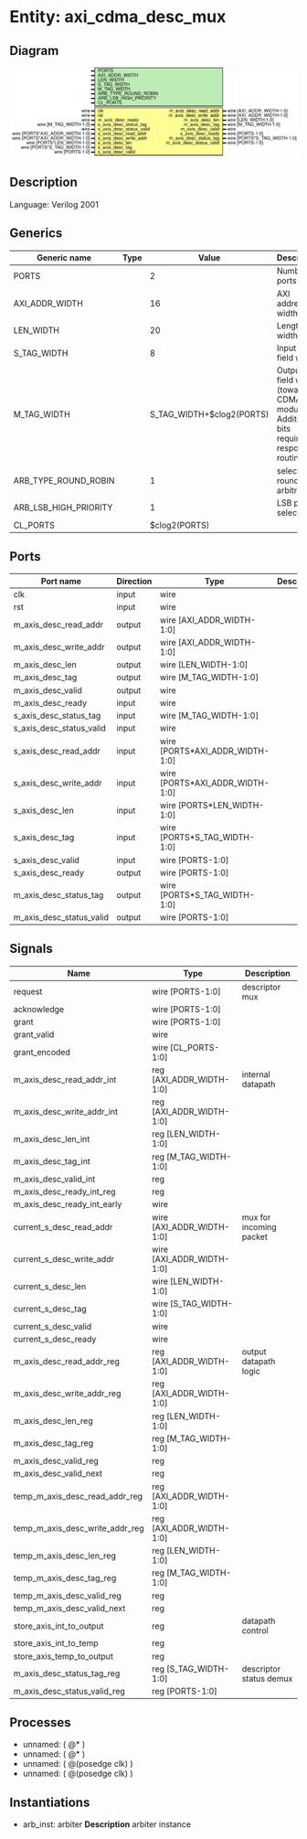 # Entity: axi_cdma_desc_mux

## Diagram

![Diagram](axi_cdma_desc_mux.svg "Diagram")
## Description

Language: Verilog 2001
 
## Generics

| Generic name          | Type | Value                     | Description                                                                                 |
| --------------------- | ---- | ------------------------- | ------------------------------------------------------------------------------------------- |
| PORTS                 |      | 2                         | Number of ports                                                                             |
| AXI_ADDR_WIDTH        |      | 16                        | AXI address width                                                                           |
| LEN_WIDTH             |      | 20                        | Length field width                                                                          |
| S_TAG_WIDTH           |      | 8                         | Input tag field width                                                                       |
| M_TAG_WIDTH           |      | S_TAG_WIDTH+$clog2(PORTS) | Output tag field width (towards CDMA module) Additional bits required for response routing  |
| ARB_TYPE_ROUND_ROBIN  |      | 1                         | select round robin arbitration                                                              |
| ARB_LSB_HIGH_PRIORITY |      | 1                         | LSB priority selection                                                                      |
| CL_PORTS              |      | $clog2(PORTS)             |                                                                                             |
## Ports

| Port name                | Direction | Type                            | Description |
| ------------------------ | --------- | ------------------------------- | ----------- |
| clk                      | input     | wire                            |             |
| rst                      | input     | wire                            |             |
| m_axis_desc_read_addr    | output    | wire [AXI_ADDR_WIDTH-1:0]       |             |
| m_axis_desc_write_addr   | output    | wire [AXI_ADDR_WIDTH-1:0]       |             |
| m_axis_desc_len          | output    | wire [LEN_WIDTH-1:0]            |             |
| m_axis_desc_tag          | output    | wire [M_TAG_WIDTH-1:0]          |             |
| m_axis_desc_valid        | output    | wire                            |             |
| m_axis_desc_ready        | input     | wire                            |             |
| s_axis_desc_status_tag   | input     | wire [M_TAG_WIDTH-1:0]          |             |
| s_axis_desc_status_valid | input     | wire                            |             |
| s_axis_desc_read_addr    | input     | wire [PORTS*AXI_ADDR_WIDTH-1:0] |             |
| s_axis_desc_write_addr   | input     | wire [PORTS*AXI_ADDR_WIDTH-1:0] |             |
| s_axis_desc_len          | input     | wire [PORTS*LEN_WIDTH-1:0]      |             |
| s_axis_desc_tag          | input     | wire [PORTS*S_TAG_WIDTH-1:0]    |             |
| s_axis_desc_valid        | input     | wire [PORTS-1:0]                |             |
| s_axis_desc_ready        | output    | wire [PORTS-1:0]                |             |
| m_axis_desc_status_tag   | output    | wire [PORTS*S_TAG_WIDTH-1:0]    |             |
| m_axis_desc_status_valid | output    | wire [PORTS-1:0]                |             |
## Signals

| Name                            | Type                      | Description              |
| ------------------------------- | ------------------------- | ------------------------ |
| request                         | wire [PORTS-1:0]          | descriptor mux           |
| acknowledge                     | wire [PORTS-1:0]          |                          |
| grant                           | wire [PORTS-1:0]          |                          |
| grant_valid                     | wire                      |                          |
| grant_encoded                   | wire [CL_PORTS-1:0]       |                          |
| m_axis_desc_read_addr_int       | reg  [AXI_ADDR_WIDTH-1:0] | internal datapath        |
| m_axis_desc_write_addr_int      | reg  [AXI_ADDR_WIDTH-1:0] |                          |
| m_axis_desc_len_int             | reg  [LEN_WIDTH-1:0]      |                          |
| m_axis_desc_tag_int             | reg  [M_TAG_WIDTH-1:0]    |                          |
| m_axis_desc_valid_int           | reg                       |                          |
| m_axis_desc_ready_int_reg       | reg                       |                          |
| m_axis_desc_ready_int_early     | wire                      |                          |
| current_s_desc_read_addr        | wire [AXI_ADDR_WIDTH-1:0] | mux for incoming packet  |
| current_s_desc_write_addr       | wire [AXI_ADDR_WIDTH-1:0] |                          |
| current_s_desc_len              | wire [LEN_WIDTH-1:0]      |                          |
| current_s_desc_tag              | wire [S_TAG_WIDTH-1:0]    |                          |
| current_s_desc_valid            | wire                      |                          |
| current_s_desc_ready            | wire                      |                          |
| m_axis_desc_read_addr_reg       | reg [AXI_ADDR_WIDTH-1:0]  | output datapath logic    |
| m_axis_desc_write_addr_reg      | reg [AXI_ADDR_WIDTH-1:0]  |                          |
| m_axis_desc_len_reg             | reg [LEN_WIDTH-1:0]       |                          |
| m_axis_desc_tag_reg             | reg [M_TAG_WIDTH-1:0]     |                          |
| m_axis_desc_valid_reg           | reg                       |                          |
| m_axis_desc_valid_next          | reg                       |                          |
| temp_m_axis_desc_read_addr_reg  | reg [AXI_ADDR_WIDTH-1:0]  |                          |
| temp_m_axis_desc_write_addr_reg | reg [AXI_ADDR_WIDTH-1:0]  |                          |
| temp_m_axis_desc_len_reg        | reg [LEN_WIDTH-1:0]       |                          |
| temp_m_axis_desc_tag_reg        | reg [M_TAG_WIDTH-1:0]     |                          |
| temp_m_axis_desc_valid_reg      | reg                       |                          |
| temp_m_axis_desc_valid_next     | reg                       |                          |
| store_axis_int_to_output        | reg                       | datapath control         |
| store_axis_int_to_temp          | reg                       |                          |
| store_axis_temp_to_output       | reg                       |                          |
| m_axis_desc_status_tag_reg      | reg [S_TAG_WIDTH-1:0]     | descriptor status demux  |
| m_axis_desc_status_valid_reg    | reg [PORTS-1:0]           |                          |
## Processes
- unnamed: ( @* )
- unnamed: ( @* )
- unnamed: ( @(posedge clk) )
- unnamed: ( @(posedge clk) )
## Instantiations

- arb_inst: arbiter
**Description**
arbiter instance

